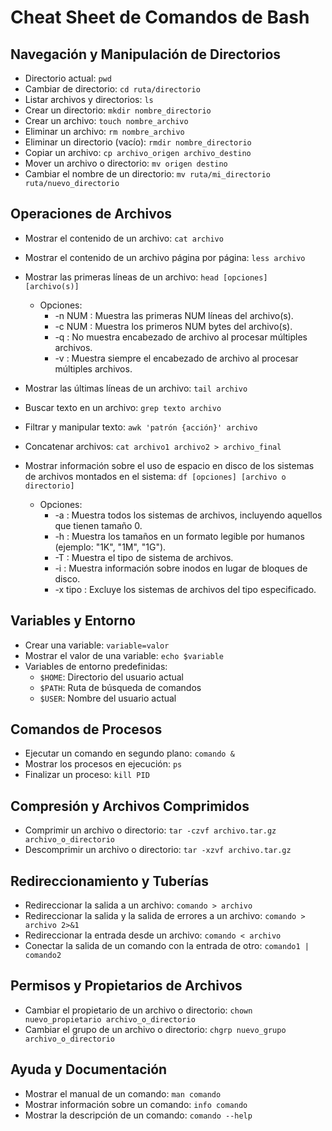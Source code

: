 # Cheat Sheet de Comandos de Bash

## Navegación y Manipulación de Directorios
- Directorio actual: `pwd`
- Cambiar de directorio: `cd ruta/directorio`
- Listar archivos y directorios: `ls`
- Crear un directorio: `mkdir nombre_directorio`
- Crear un archivo: `touch nombre_archivo`
- Eliminar un archivo: `rm nombre_archivo`
- Eliminar un directorio (vacío): `rmdir nombre_directorio`
- Copiar un archivo: `cp archivo_origen archivo_destino`
- Mover un archivo o directorio: `mv origen destino`
- Cambiar el nombre de un directorio: `mv ruta/mi_directorio ruta/nuevo_directorio`

## Operaciones de Archivos
- Mostrar el contenido de un archivo: `cat archivo`
- Mostrar el contenido de un archivo página por página: `less archivo`
- Mostrar las primeras líneas de un archivo: `head [opciones] [archivo(s)]`
  - Opciones:
    - -n NUM : Muestra las primeras NUM líneas del archivo(s).
    - -c NUM : Muestra los primeros NUM bytes del archivo(s).
    - -q : No muestra encabezado de archivo al procesar múltiples archivos.
    - -v : Muestra siempre el encabezado de archivo al procesar múltiples archivos.

- Mostrar las últimas líneas de un archivo: `tail archivo`
- Buscar texto en un archivo: `grep texto archivo`
- Filtrar y manipular texto: `awk 'patrón {acción}' archivo`
- Concatenar archivos: `cat archivo1 archivo2 > archivo_final`
- Mostrar información sobre el uso de espacio en disco de los sistemas de archivos montados en el sistema: `df [opciones] [archivo o directorio]`
  - Opciones:
    - -a : Muestra todos los sistemas de archivos, incluyendo aquellos que tienen tamaño 0.
    - -h : Muestra los tamaños en un formato legible por humanos (ejemplo: "1K", "1M", "1G").
    - -T : Muestra el tipo de sistema de archivos.
    - -i : Muestra información sobre inodos en lugar de bloques de disco.
    - -x tipo : Excluye los sistemas de archivos del tipo especificado.
## Variables y Entorno
- Crear una variable: `variable=valor`
- Mostrar el valor de una variable: `echo $variable`
- Variables de entorno predefinidas:
  - `$HOME`: Directorio del usuario actual
  - `$PATH`: Ruta de búsqueda de comandos
  - `$USER`: Nombre del usuario actual

## Comandos de Procesos
- Ejecutar un comando en segundo plano: `comando &`
- Mostrar los procesos en ejecución: `ps`
- Finalizar un proceso: `kill PID`

## Compresión y Archivos Comprimidos
- Comprimir un archivo o directorio: `tar -czvf archivo.tar.gz archivo_o_directorio`
- Descomprimir un archivo o directorio: `tar -xzvf archivo.tar.gz`

## Redireccionamiento y Tuberías
- Redireccionar la salida a un archivo: `comando > archivo`
- Redireccionar la salida y la salida de errores a un archivo: `comando > archivo 2>&1`
- Redireccionar la entrada desde un archivo: `comando < archivo`
- Conectar la salida de un comando con la entrada de otro: `comando1 | comando2`

## Permisos y Propietarios de Archivos
- Cambiar el propietario de un archivo o directorio: `chown nuevo_propietario archivo_o_directorio`
- Cambiar el grupo de un archivo o directorio: `chgrp nuevo_grupo archivo_o_directorio`

## Ayuda y Documentación
- Mostrar el manual de un comando: `man comando`
- Mostrar información sobre un comando: `info comando`
- Mostrar la descripción de un comando: `comando --help`